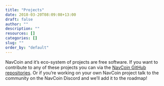```yaml
---
title: "Projects"
date: 2018-03-20T08:09:08+13:00
draft: false
author: ""
description: ""
resources: []
categories: []
slug: ""
order_by: "default"
---
```



NavCoin and it’s eco-system of projects are free software. If you want to contribute to any of these projects you can via the [NavCoin GitHub repositories](https://github.com/NAVCoin/). Or if you’re working on your own NavCoin project talk to the community on the NavCoin Discord and we’ll add it to the roadmap!
